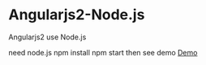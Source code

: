# Angularjs2-Node.js
Angularjs2 use Node.js

need node.js
npm install
npm start
then see demo
<a href="http://localhost:3000/" target="_blank">Demo</a>
